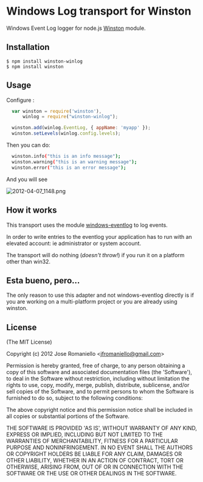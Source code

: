
# Windows Log transport for Winston

  Windows Event Log logger for node.js [Winston](https://github.com/flatiron/winston) module.

## Installation

    $ npm install winston-winlog
    $ npm install winston


## Usage

Configure :

```js
  var winston = require('winston'),
      winlog = require("winston-winlog");

  winston.add(winlog.EventLog, { appName: 'myapp' });
  winston.setLevels(winlog.config.levels);
```

Then you can do:

```bash
  winston.info("this is an info message");
  winston.warning("this is an warning message");
  winston.error("this is an error message");
```

And you will see

![2012-04-07_1148.png](http://joseoncodecom.ipage.com/wp-content/uploads/images/2012-04-07_1148.png)

## How it works

This transport uses the module [windows-eventlog](https://github.com/jfromaniello/windoseventlogjs) to log events. 

In order to write entries to the eventlog your application has to run with an elevated account: ie administrator or system account. 

The transport will do nothing (*doesn't throw!*) if you run it on a platform other than win32.

## Esta bueno, pero...

The only reason to use this adapter and not windows-eventlog directly is if you are working on a multi-platform project or you are already using winston.

## License 

(The MIT License)

Copyright (c) 2012 Jose Romaniello &lt;jfromaniello@gmail.com&gt;

Permission is hereby granted, free of charge, to any person obtaining
a copy of this software and associated documentation files (the
'Software'), to deal in the Software without restriction, including
without limitation the rights to use, copy, modify, merge, publish,
distribute, sublicense, and/or sell copies of the Software, and to
permit persons to whom the Software is furnished to do so, subject to
the following conditions:

The above copyright notice and this permission notice shall be
included in all copies or substantial portions of the Software.

THE SOFTWARE IS PROVIDED 'AS IS', WITHOUT WARRANTY OF ANY KIND,
EXPRESS OR IMPLIED, INCLUDING BUT NOT LIMITED TO THE WARRANTIES OF
MERCHANTABILITY, FITNESS FOR A PARTICULAR PURPOSE AND NONINFRINGEMENT.
IN NO EVENT SHALL THE AUTHORS OR COPYRIGHT HOLDERS BE LIABLE FOR ANY
CLAIM, DAMAGES OR OTHER LIABILITY, WHETHER IN AN ACTION OF CONTRACT,
TORT OR OTHERWISE, ARISING FROM, OUT OF OR IN CONNECTION WITH THE
SOFTWARE OR THE USE OR OTHER DEALINGS IN THE SOFTWARE.